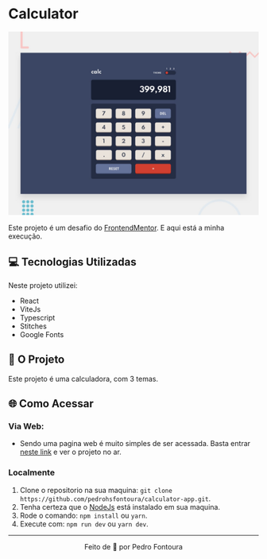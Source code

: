 # Calculator

<p align="center"><img alt="Preview" src=".github/preview.jpg" /></p>

Este projeto é um desafio do [FrontendMentor](https://www.frontendmentor.io/). E aqui está a minha execução.

## 💻️ Tecnologias Utilizadas

Neste projeto utilizei:

-   React
-   ViteJs
-   Typescript
-   Stitches
-   Google Fonts

## 📝️ O Projeto

Este projeto é uma calculadora, com 3 temas.

## 🌐️ Como Acessar

### Via Web:

-   Sendo uma pagina web é muito simples de ser acessada. Basta entrar [neste link](https://pedrohsfontoura.github.io/calculator-app/) e ver o projeto no ar.

### Localmente

1. Clone o repositorio na sua maquina:
   `git clone https://github.com/pedrohsfontoura/calculator-app.git`.
2. Tenha certeza que o [NodeJs](https://nodejs.org/en/) está instalado em sua maquina.
3. Rode o comando: `npm install` ou `yarn`.
4. Execute com: `npm run dev` ou `yarn dev`.

---

<p align="center">Feito de 💜️ por Pedro Fontoura</p>
